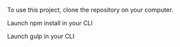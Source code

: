 To use this project, clone the repository on your computer.

Launch npm install in your CLI

Launch gulp in your CLI
